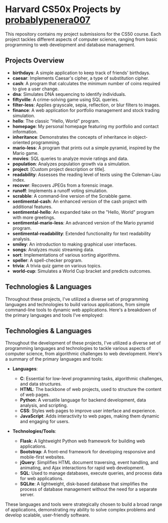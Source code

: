 # Harvard CS50x Projects by [probablypenera007](https://github.com/probablypenera007)

This repository contains my project submissions for the CS50 course. Each project tackles different aspects of computer science, ranging from basic programming to web development and database management.

## Projects Overview

- **birthdays**: A simple application to keep track of friends' birthdays.
- **caesar**: Implements Caesar's cipher, a type of substitution cipher.
- **cash**: A program that calculates the minimum number of coins required to give a user change.
- **dna**: Simulates DNA sequencing to identify individuals.
- **fiftyville**: A crime-solving game using SQL queries.
- **filter-less**: Applies grayscale, sepia, reflection, or blur filters to images.
- **finance**: A web application for portfolio management and stock trading simulation.
- **hello**: The classic "Hello, World" program.
- **homepage**: My personal homepage featuring my portfolio and contact information.
- **inheritance**: Demonstrates the concepts of inheritance in object-oriented programming.
- **mario-less**: A program that prints out a simple pyramid, inspired by the Mario game.
- **movies**: SQL queries to analyze movie ratings and data.
- **population**: Analyzes population growth via a simulation.
- **project**: [Custom project description or title].
- **readability**: Assesses the reading level of texts using the Coleman-Liau index.
- **recover**: Recovers JPEGs from a forensic image.
- **runoff**: Implements a runoff voting simulation.
- **scrabble**: A command-line version of the Scrabble game.
- **sentimental-cash**: An enhanced version of the cash project with additional features.
- **sentimental-hello**: An expanded take on the "Hello, World" program with more greetings.
- **sentimental-mario-less**: An advanced version of the Mario pyramid program.
- **sentimental-readability**: Extended functionality for text readability analysis.
- **smiley**: An introduction to making graphical user interfaces.
- **songs**: Analyzes music streaming data.
- **sort**: Implementations of various sorting algorithms.
- **speller**: A spell-checker program.
- **trivia**: A trivia quiz game on various topics.
- **world-cup**: Simulates a World Cup bracket and predicts outcomes.

## Technologies & Languages

Throughout these projects, I've utilized a diverse set of programming languages and technologies to build various applications, from simple command-line tools to dynamic web applications. Here's a breakdown of the primary languages and tools I've employed:

## Technologies & Languages

Throughout the development of these projects, I've utilized a diverse set of programming languages and technologies to tackle various aspects of computer science, from algorithmic challenges to web development. Here's a summary of the primary languages and tools:

- **Languages**:
  - **C**: Essential for low-level programming tasks, algorithmic challenges, and data structures.
  - **HTML**: The backbone of web projects, used to structure the content of web pages.
  - **Python**: A versatile language for backend development, data analysis, and scripting.
  - **CSS**: Styles web pages to improve user interface and experience.
  - **JavaScript**: Adds interactivity to web pages, making them dynamic and engaging for users.

- **Technologies/Tools**:
  - **Flask**: A lightweight Python web framework for building web applications.
  - **Bootstrap**: A front-end framework for developing responsive and mobile-first websites.
  - **jQuery**: Simplifies HTML document traversing, event handling, and animating, and Ajax interactions for rapid web development.
  - **SQL**: Used to manage databases, execute queries, and process data for web applications.
  - **SQLite**: A lightweight, disk-based database that simplifies the process of database management without the need for a separate server.

These languages and tools were strategically chosen to build a broad range of applications, demonstrating my ability to solve complex problems and develop scalable, user-friendly software.